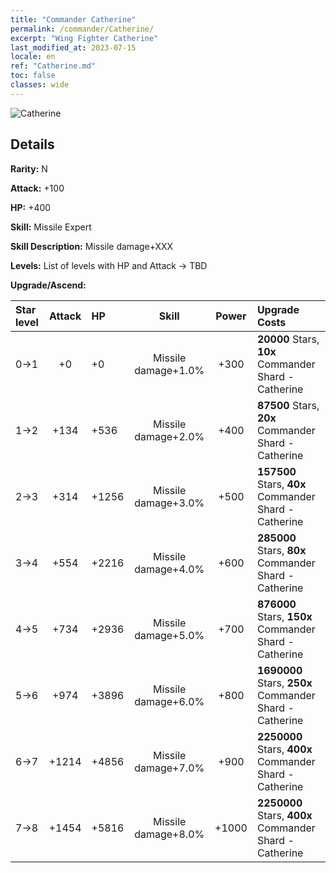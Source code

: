 ```yaml
---
title: "Commander Catherine"
permalink: /commander/Catherine/
excerpt: "Wing Fighter Catherine"
last_modified_at: 2023-07-15
locale: en
ref: "Catherine.md"
toc: false
classes: wide
---
```



 ![Catherine](/images/commander/actor_debris_1.png)

## Details

 **Rarity:** N 

 **Attack:** +100

 **HP:** +400

 **Skill:** Missile Expert

 **Skill Description:**  Missile damage+XXX

 **Levels:**  List of levels with HP and Attack -> TBD

 **Upgrade/Ascend:**  

  |  Star level | Attack | HP |  Skill | Power | Upgrade Costs |
  |:------|:----:|:------|:-------:|:---------:|:--------------|
  | 0->1  | +0  | +0  | Missile damage+1.0%  | +300  | **20000** Stars, **10x** Commander Shard - Catherine |
  | 1->2  | +134  | +536  | Missile damage+2.0%  | +400  | **87500** Stars, **20x** Commander Shard - Catherine |
  | 2->3  | +314  | +1256  | Missile damage+3.0%  | +500  | **157500** Stars, **40x** Commander Shard - Catherine |
  | 3->4  | +554  | +2216  | Missile damage+4.0%  | +600  | **285000** Stars, **80x** Commander Shard - Catherine |
  | 4->5  | +734  | +2936  | Missile damage+5.0%  | +700  | **876000** Stars, **150x** Commander Shard - Catherine |
  | 5->6  | +974  | +3896  | Missile damage+6.0%  | +800  | **1690000** Stars, **250x** Commander Shard - Catherine |
  | 6->7  | +1214  | +4856  | Missile damage+7.0%  | +900  | **2250000** Stars, **400x** Commander Shard - Catherine |
  | 7->8  | +1454  | +5816  | Missile damage+8.0%  | +1000  | **2250000** Stars, **400x** Commander Shard - Catherine |

